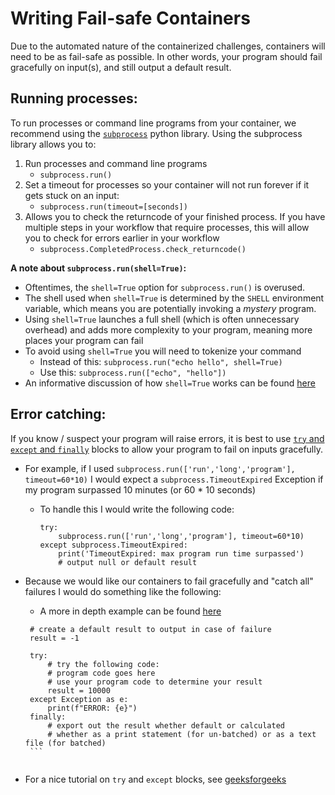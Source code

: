 # Writing Fail-safe Containers
Due to the automated nature of the containerized challenges, containers will need to be as fail-safe as possible. In other words, your program should fail gracefully on input(s), and still output a default result. 

## Running processes:
To run processes or command line programs from your container, we recommend using the [`subprocess`](https://docs.python.org/3/library/subprocess.html) python library. Using the subprocess library allows you to:
1. Run processes and command line programs
   * `subprocess.run()`
2. Set a timeout for processes so your container will not run forever if it gets stuck on an input: 
   * `subprocess.run(timeout=[seconds])` 
3. Allows you to check the returncode of your finished process. If you have multiple steps in your workflow that require processes, this will allow you to check for errors earlier in your workflow
   * `subprocess.CompletedProcess.check_returncode()`


**A note about `subprocess.run(shell=True)`:**
* Oftentimes, the `shell=True` option for `subprocess.run()` is overused. 
* The shell used when `shell=True` is determined by the `SHELL` environment variable, which means you are potentially invoking a *mystery* program.
* Using `shell=True` launches a full shell (which is often unnecessary overhead) and adds more complexity to your program, meaning more places your program can fail 
* To avoid using `shell=True` you will need to tokenize your command
   * Instead of this: `subprocess.run("echo hello", shell=True)`
   * Use this: `subprocess.run(["echo", "hello"])`
* An informative discussion of how `shell=True` works can be found [here](https://discuss.dizzycoding.com/actual-meaning-of-shelltrue-in-subprocess/)

## Error catching:
If you know / suspect your program will raise errors, it is best to use [`try` and `except` and `finally`](https://docs.python.org/3/tutorial/errors.html#handling-exceptions) blocks to allow your program to fail on inputs gracefully.
* For example, if I used `subprocess.run(['run','long','program'], timeout=60*10)` I would expect a `subprocess.TimeoutExpired` Exception if my program surpassed 10 minutes (or 60 * 10 seconds)
   * To handle this I would write the following code:
      
      ```
      try:
          subprocess.run(['run','long','program'], timeout=60*10)
      except subprocess.TimeoutExpired:
          print('TimeoutExpired: max program run time surpassed')
          # output null or default result
      ```
* Because we would like our containers to fail gracefully and "catch all" failures I would do something like the following:
    * A more in depth example can be found [here](https://github.com/samplchallenges/SAMPL-containers/blob/main/virtual_screening/examples/adv-screen-docker/main.py)
     
     ```
      # create a default result to output in case of failure
      result = -1 
      
      try:
          # try the following code:
          # program code goes here
          # use your program code to determine your result 
          result = 10000
      except Exception as e:
          print(f"ERROR: {e}")
      finally:
          # export out the result whether default or calculated
          # whether as a print statement (for un-batched) or as a text file (for batched)
      ```


* For a nice tutorial on `try` and `except` blocks, see [geeksforgeeks](https://www.geeksforgeeks.org/python-try-except/)
